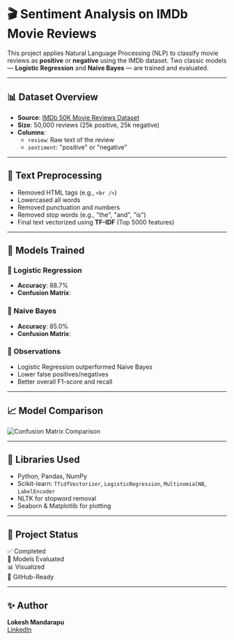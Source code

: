 # 🎬 Sentiment Analysis on IMDb Movie Reviews

This project applies Natural Language Processing (NLP) to classify movie reviews as **positive** or **negative** using the IMDb dataset. Two classic models — **Logistic Regression** and **Naive Bayes** — are trained and evaluated.

---

## 📊 Dataset Overview

- **Source**: [IMDb 50K Movie Reviews Dataset](https://www.kaggle.com/datasets/lakshmi25npathi/imdb-dataset-of-50k-movie-reviews)
- **Size**: 50,000 reviews (25k positive, 25k negative)
- **Columns**:
  - `review`: Raw text of the review
  - `sentiment`: "positive" or "negative"

---

## 🧼 Text Preprocessing

- Removed HTML tags (e.g., `<br />`)
- Lowercased all words
- Removed punctuation and numbers
- Removed stop words (e.g., "the", "and", "is")
- Final text vectorized using **TF-IDF** (Top 5000 features)

---

## 🤖 Models Trained

### 🔹 Logistic Regression
- **Accuracy**: 88.7%
- **Confusion Matrix**:


### 🔸 Naive Bayes
- **Accuracy**: 85.0%
- **Confusion Matrix**:


### 🧠 Observations
- Logistic Regression outperformed Naive Bayes
- Lower false positives/negatives
- Better overall F1-score and recall

---

## 📈 Model Comparison

![Confusion Matrix Comparison](sentiment_model_comparison.png)

---

## 🧰 Libraries Used

- Python, Pandas, NumPy
- Scikit-learn: `TfidfVectorizer`, `LogisticRegression`, `MultinomialNB`, `LabelEncoder`
- NLTK for stopword removal
- Seaborn & Matplotlib for plotting

---

## 🏁 Project Status

✅ Completed  
🧠 Models Evaluated  
📊 Visualized  
📁 GitHub-Ready

---

## ✨ Author

**Lokesh Mandarapu**  
[LinkedIn](https://linkedin.com/in/mandarapulokesh)
